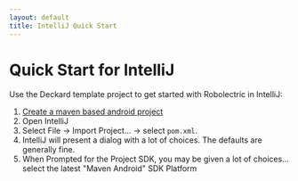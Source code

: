 ```yaml
---
layout: default
title: IntelliJ Quick Start
---
```


# Quick Start for IntelliJ

Use the Deckard template project to get started with Robolectric in IntelliJ:

1. [Create a maven based android project](maven-quick-start.html)
2. Open IntelliJ
3. Select File &rarr; Import Project... &rarr; select `pom.xml`.
4. IntelliJ will present a dialog with a lot of choices. The defaults are generally fine.
5. When Prompted for the Project SDK, you may be given a lot of choices... select the latest "Maven Android" SDK Platform